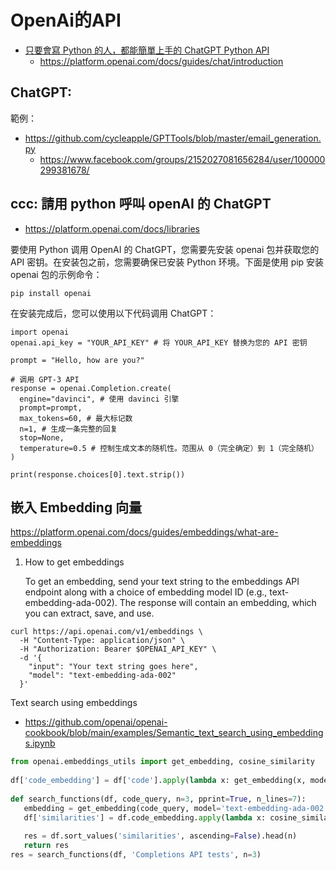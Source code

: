 # OpenAi的API

* [只要會寫 Python 的人，都能簡單上手的 ChatGPT Python API](https://pecutsai.medium.com/%E5%8F%AA%E8%A6%81%E6%9C%83%E5%AF%AB-python-%E7%9A%84%E4%BA%BA-%E9%83%BD%E8%83%BD%E7%B0%A1%E5%96%AE%E4%B8%8A%E6%89%8B%E7%9A%84-chatgpt-python-api-cc4d3ed2234a)
	* https://platform.openai.com/docs/guides/chat/introduction

## ChatGPT:

範例：

* https://github.com/cycleapple/GPTTools/blob/master/email_generation.py
    * https://www.facebook.com/groups/2152027081656284/user/100000299381678/

## ccc: 請用 python 呼叫 openAI 的 ChatGPT

* https://platform.openai.com/docs/libraries

要使用 Python 调用 OpenAI 的 ChatGPT，您需要先安装 openai 包并获取您的 API 密钥。在安装包之前，您需要确保已安装 Python 环境。下面是使用 pip 安装 openai 包的示例命令：

```
pip install openai
```

在安装完成后，您可以使用以下代码调用 ChatGPT：

```
import openai
openai.api_key = "YOUR_API_KEY" # 将 YOUR_API_KEY 替换为您的 API 密钥

prompt = "Hello, how are you?"

# 调用 GPT-3 API
response = openai.Completion.create(
  engine="davinci", # 使用 davinci 引擎
  prompt=prompt,
  max_tokens=60, # 最大标记数
  n=1, # 生成一条完整的回复
  stop=None,
  temperature=0.5 # 控制生成文本的随机性。范围从 0（完全确定）到 1（完全随机）
)

print(response.choices[0].text.strip())

```

## 嵌入 Embedding 向量

https://platform.openai.com/docs/guides/embeddings/what-are-embeddings


1. How to get embeddings

    To get an embedding, send your text string to the embeddings API endpoint along with a choice of embedding model ID (e.g., text-embedding-ada-002). The response will contain an embedding, which you can extract, save, and use.

```
curl https://api.openai.com/v1/embeddings \
  -H "Content-Type: application/json" \
  -H "Authorization: Bearer $OPENAI_API_KEY" \
  -d '{
    "input": "Your text string goes here",
    "model": "text-embedding-ada-002"
  }'
```

Text search using embeddings

* https://github.com/openai/openai-cookbook/blob/main/examples/Semantic_text_search_using_embeddings.ipynb

```py
from openai.embeddings_utils import get_embedding, cosine_similarity
 
df['code_embedding'] = df['code'].apply(lambda x: get_embedding(x, model='text-embedding-ada-002'))
 
def search_functions(df, code_query, n=3, pprint=True, n_lines=7):
   embedding = get_embedding(code_query, model='text-embedding-ada-002')
   df['similarities'] = df.code_embedding.apply(lambda x: cosine_similarity(x, embedding))
 
   res = df.sort_values('similarities', ascending=False).head(n)
   return res
res = search_functions(df, 'Completions API tests', n=3)
```

